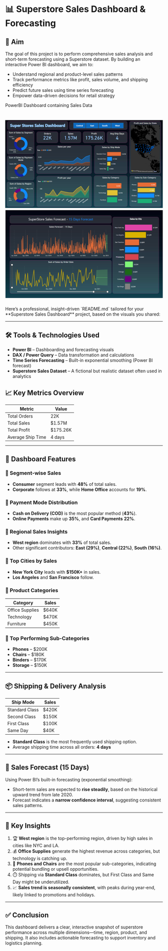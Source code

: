 # 📊 Superstore Sales Dashboard & Forecasting

## 🎯 Aim

The goal of this project is to perform comprehensive sales analysis and short-term forecasting using a Superstore dataset. By building an interactive Power BI dashboard, we aim to:

* Understand regional and product-level sales patterns
* Track performance metrics like profit, sales volume, and shipping efficiency
* Predict future sales using time series forecasting
* Empower data-driven decisions for retail strategy

PowerBI Dashboard containing Sales Data
<h1 align="center">
  <img alt="Home page" title="Dashboard" src="https://github.com/shubhanshushubham/Dashboard-Sales/blob/main/home.png" />
   <img alt="Home page" title="Dashboard" src="https://github.com/shubhanshushubham/Dashboard-Sales/blob/main/pridict.png" />
  
</h1>
Here’s a professional, insight-driven `README.md` tailored for your **Superstore Sales Dashboard** project, based on the visuals you shared:

---
## 🛠️ Tools & Technologies Used

* **Power BI** – Dashboarding and forecasting visuals
* **DAX / Power Query** – Data transformation and calculations
* **Time Series Forecasting** – Built-in exponential smoothing (Power BI forecast)
* **Superstore Sales Dataset** – A fictional but realistic dataset often used in analytics


## 📈 Key Metrics Overview

| Metric            | Value     |
| ----------------- | --------- |
| Total Orders      | 22K       |
| Total Sales       | \$1.57M   |
| Total Profit      | \$175.26K |
| Average Ship Time | 4 days    |

---

## 🧭 Dashboard Features

### 🔹 Segment-wise Sales

* **Consumer** segment leads with **48%** of total sales.
* **Corporate** follows at **33%**, while **Home Office** accounts for **19%**.

### 🔹 Payment Mode Distribution

* **Cash on Delivery (COD)** is the most popular method (**43%**).
* **Online Payments** make up **35%**, and **Card Payments** **22%**.

### 🔹 Regional Sales Insights

* **West region** dominates with **33%** of total sales.
* Other significant contributors: **East (29%)**, **Central (22%)**, **South (16%)**.

### 🔹 Top Cities by Sales

* **New York City** leads with **\$150K+** in sales.
* **Los Angeles** and **San Francisco** follow.

### 🔹 Product Categories

| Category        | Sales  |
| --------------- | ------ |
| Office Supplies | \$640K |
| Technology      | \$470K |
| Furniture       | \$450K |

### 🔹 Top Performing Sub-Categories

* **Phones** – \$200K
* **Chairs** – \$180K
* **Binders** – \$170K
* **Storage** – \$150K

---

## 📦 Shipping & Delivery Analysis

| Ship Mode      | Sales  |
| -------------- | ------ |
| Standard Class | \$420K |
| Second Class   | \$150K |
| First Class    | \$100K |
| Same Day       | \$40K  |

* **Standard Class** is the most frequently used shipping option.
* Average shipping time across all orders: **4 days**

---

## 🔮 Sales Forecast (15 Days)

Using Power BI’s built-in forecasting (exponential smoothing):

* Short-term sales are expected to **rise steadily**, based on the historical upward trend from late 2020.
* Forecast indicates a **narrow confidence interval**, suggesting consistent sales patterns.

---

## 📌 Key Insights

1. 🏆 **West region** is the top-performing region, driven by high sales in cities like NYC and LA.
2. 💰 **Office Supplies** generate the highest revenue across categories, but technology is catching up.
3. 🚀 **Phones and Chairs** are the most popular sub-categories, indicating potential bundling or upsell opportunities.
4. ⏱️ Shipping via **Standard Class** dominates, but First Class and Same Day might be underutilized.
5. 📈 **Sales trend is seasonally consistent**, with peaks during year-end, likely linked to promotions and holidays.

---

## ✅ Conclusion

This dashboard delivers a clear, interactive snapshot of superstore performance across multiple dimensions—time, region, product, and shipping. It also includes actionable forecasting to support inventory and logistics planning.


